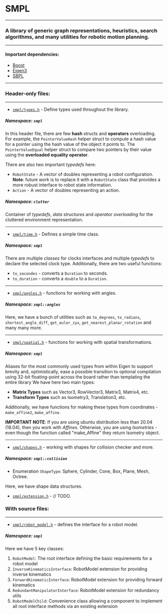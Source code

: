 # SMPL

---
### A library of generic graph representations, heuristics, search algorithms, and many utilities for robotic motion planning.

---

#### Important dependencies:
* [Boost](http://www.boost.org/)
* [Eigen3](http://eigen.tuxfamily.org/index.php?title=Main_Page)
* [SBPL](https://github.com/sbpl/sbpl)

---
### Header-only files:

---
* [`smpl/types.h`](docs/types.md) - Define types used throughout the library.
##### Namespace: `smpl` 
In this header file, there are few **hash** structs and **operators** overloading.
For example, the `PointerValueHash` helper struct to compute a hash value for a pointer using the hash value of the object it points to. 
The `PointerValueEqual` helper struct to compare two pointers by their value using the **overloaded equality operator**.

There are also two important *typedefs* here:
* `RobotState` - A vector of doubles representing a robot configuration.
**Note**: future work is to replace it with a `RobotState` class that provides a more robust interface to robot state information.
* `Action` - A vector of doubles representing an action.

##### Namespace: `clutter`

Container of *typedefs*, *data structures* and *operator overloading* for the cluttered environment representation.

---

* [`smpl/time.h`](docs/time.md) - Defines a simple time class.
##### Namespace: `smpl`

There are multiple *classes* for clocks interfaces and multiple *typedefs* to declare the selected clock type.
Additionally, there are two useful functions:
* `to_secondes` - converts a `Duration` to seconds.
* `to_duration` - converts a `double` to a `Duration`.

---
* [`smpl/angles.h`](docs/angles.md) - functions for working with angles.
##### Namespace: `smpl::angles`
Here, we have a bunch of utilities such as `to_degrees`, `to_radians`, `shortest_angle_diff`, `get_euler_zyx`, `get_nearest_planar_rotation`
and many many more.

---
* [`smpl/spatial.h`](docs/spatial.md) - functions for working with spatial transformations.
##### Namespace: `smpl`

Aliases for the most commonly used types from within Eigen to support brevity and, optimistically, ease a possible transition to optional compilation using 32-bit floating-point across the board rather than templating the entire library 
We have here two main types:
* **Matrix Types** such as Vector3, RowVector3, Matrix3, Matrix4, etc.
* **Transform Types** such as Isometry3, Translation3, etc.

Additionally, we have functions for making these types from coordinates - `make_affine2`, `make_affine`.

**IMPORTANT NOTE**: If you are using ubuntu distribution less than 20.04 (18.04), then you work with *Affines*. Otherwise, 
you are using *Isometries* - even though the function called "make_Affine" they return Isometry object.

---
* [`smpl/shapes.h`](docs/shapes.md) - working with shapes for collision checker and more.
##### Namespace: `smpl::collision`

* Enumeration `ShapeType`: Sphere, Cylinder, Cone, Box, Plane, Mesh, Octree.

Here, we have shape data structures. 

* [`smpl/extension.h`](docs/extension.md) - // TODO.

### With source files:

---
* [`smpl/robot_model.h`](docs/robot_model.md) - defines the interface for a robot model.
##### Namespace: `smpl`

Here we have 5 key classes:
1. `RobotModel`: The root interface defining the basic requirements for a robot model 
2. `InverseKinematicsInterface`: RobotModel extension for providing inverse kinematics 
3. `ForwardKinematicInterface`: RobotModel extension for providing forward kinematics 
4. `RedundantManipulatorInterface`: RobotModel extension for redundancy utils 
5. `RobotModelChild`: Convenience class allowing a component to implement all root interface methods via an existing extension 



